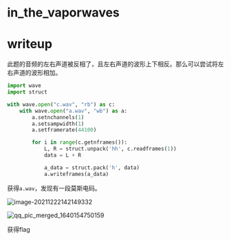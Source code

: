 # in_the_vaporwaves

# writeup

此题的音频的左右声道被反相了，且左右声道的波形上下相反。那么可以尝试将左右声道的波形相加。
```python
import wave
import struct

with wave.open("c.wav", "rb") as c:
    with wave.open("a.wav", "wb") as a:
        a.setnchannels(1)
        a.setsampwidth(1)
        a.setframerate(44100)

        for i in range(c.getnframes()):
            L, R = struct.unpack('hh', c.readframes(1))
            data = L + R

            a_data = struct.pack('h', data)
            a.writeframes(a_data)

```

获得`a.wav`，发现有一段莫斯电码。

![image-20211222142149332](https://gitee.com/AFKL/image/raw/master/img/image-20211222142149332.png)

![qq_pic_merged_1640154750159](https://gitee.com/AFKL/image/raw/master/img/qq_pic_merged_1640154750159.jpg)

获得flag

